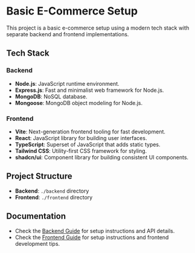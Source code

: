 # Basic E-Commerce Setup

This project is a basic e-commerce setup using a modern tech stack with separate backend and frontend implementations.

## Tech Stack

### Backend

- **Node.js**: JavaScript runtime environment.
- **Express.js**: Fast and minimalist web framework for Node.js.
- **MongoDB**: NoSQL database.
- **Mongoose**: MongoDB object modeling for Node.js.

### Frontend

- **Vite**: Next-generation frontend tooling for fast development.
- **React**: JavaScript library for building user interfaces.
- **TypeScript**: Superset of JavaScript that adds static types.
- **Tailwind CSS**: Utility-first CSS framework for styling.
- **shadcn/ui**: Component library for building consistent UI components.

## Project Structure

- **Backend**: `./backend` directory
- **Frontend**: `./frontend` directory

## Documentation

- Check the [Backend Guide](./backend/README.md) for setup instructions and API details.
- Check the [Frontend Guide](./frontend/README.md) for setup instructions and frontend development tips.
